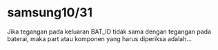 # samsung10/31
Jika tegangan pada keluaran BAT_ID tidak sama dengan tegangan pada baterai, maka part atau komponen yang harus diperiksa adalah...
